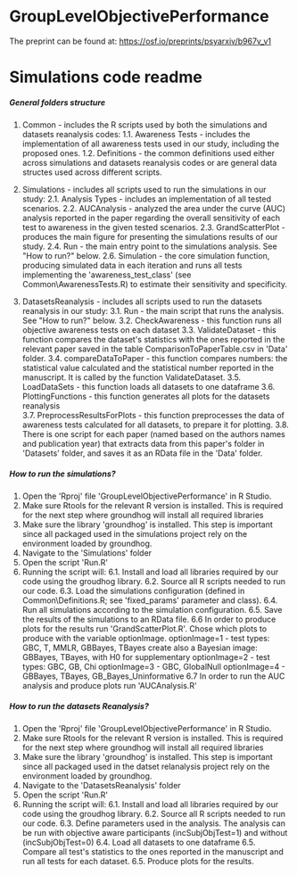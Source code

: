 # GroupLevelObjectivePerformance

The preprint can be found at: https://osf.io/preprints/psyarxiv/b967v_v1

# Simulations code readme

##### General folders structure

1. Common - includes the R scripts used by both the simulations and datasets reanalysis codes:
1.1. Awareness Tests - includes the implementation of all awareness tests used in our study, including the proposed ones.
1.2. Definitions - the common definitions used either across simulations and datasets reanalysis codes or are general data structes used across different scripts. 

2. Simulations - includes all scripts used to run the simulations in our study:
2.1. Analysis Types - includes an implementation of all tested scenarios.
2.2. AUCAnalysis - analyzed the area under the curve (AUC) analysis reported in the paper regarding the overall sensitivity of each test to awareness in the given tested scenarios.
2.3. GrandScatterPlot - produces the main figure for presenting the simulations results of our study.
2.4. Run - the main entry point to the simulations analysis. See "How to run?" below.
2.6. Simulation - the core simulation function, producing simulated data in each iteration and runs all tests implementing the 'awareness_test_class' (see Common\AwarenessTests.R) to estimate their sensitivity and specificity.

3. DatasetsReanalysis - includes all scripts used to run the datasets reanalysis in our study:
3.1. Run - the main script that runs the analysis. See "How to run?" below.
3.2. CheckAwareness - this function runs all objective awareness tests on each dataset 
3.3. ValidateDataset - this function compares the dataset's statistics with the ones reported in the relevant paper saved in the table ComparisonToPaperTable.csv in 'Data' folder.
3.4. compareDataToPaper - this function compares numbers: the statistical value calculated and the statistical number reported in the manuscript. It is called by the function ValidateDataset. 
3.5. LoadDataSets - this function loads all datasets to one dataframe
3.6. PlottingFunctions - this function generates all plots for the datasets reanalysis   
3.7. PreprocessResultsForPlots - this function preprocesses the data of awareness tests calculated for all datasets, to prepare it for plotting.
3.8. There is one script for each paper (named based on the authors names and publication year) that extracts data from this paper's folder in 'Datasets' folder, and saves it as an RData file in the 'Data' folder. 

##### How to run the simulations?

1. Open the 'Rproj' file 'GroupLevelObjectivePerformance' in R Studio.
2. Make sure Rtools for the relevant R version is installed. This is required for the next step where groundhog will install all required libraries
3. Make sure the library 'groundhog' is installed. This step is important since all packaged used in the simulations project rely on the environment loaded by groundhog.
4. Navigate to the 'Simulations' folder
5. Open the script 'Run.R'
6. Running the script will:
6.1. Install and load all libraries required by our code using the groudhog library.
6.2. Source all R scripts needed to run our code.
6.3. Load the simulations configuration (defined in Common\Definitions.R; see 'fixed_params' parameter and class).
6.4. Run all simulations according to the simulation configuration.
6.5. Save the results of the simulations to an RData file. 
6.6 In order to produce plots for the results run 'GrandScatterPlot.R'. Chose which plots to produce with the variable optionImage.
optionImage=1 - test types: GBC, T, MMLR, GBBayes, TBayes
create also a Bayesian image:  GBBayes, TBayes, with H0 for supplementary
optionImage=2 - test types: GBC, GB, Chi
optionImage=3 - GBC, GlobalNull
optionImage=4 - GBBayes, TBayes, GB_Bayes_Uninformative
6.7 In order to run the AUC analysis and produce plots run 'AUCAnalysis.R'

##### How to run the datasets Reanalysis?

1. Open the 'Rproj' file 'GroupLevelObjectivePerformance' in R Studio.
2. Make sure Rtools for the relevant R version is installed. This is required for the next step where groundhog will install all required libraries
3. Make sure the library 'groundhog' is installed. This step is important since all packaged used in the datset relanalysis project rely on the environment loaded by groundhog.
4. Navigate to the 'DatasetsReanalysis' folder
5. Open the script 'Run.R'
6. Running the script will:
6.1. Install and load all libraries required by our code using the groudhog library.
6.2. Source all R scripts needed to run our code.
6.3. Define parameters used in the analysis. The analysis can be run with objective aware participants (incSubjObjTest=1) and without (incSubjObjTest=0) 
6.4. Load all datasets to one dataframe
6.5. Compare all test's statistics to the ones reported in the manuscript and run all tests for each dataset.
6.5. Produce plots for the results.
